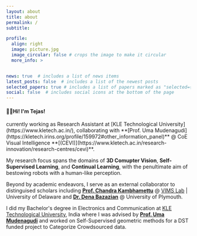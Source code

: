 ```yaml
---
layout: about
title: about
permalink: /
subtitle: 

profile:
  align: right
  image: picture.jpg
  image_circular: false # crops the image to make it circular
  more_info: >


news: true  # includes a list of news items
latest_posts: false  # includes a list of the newest posts
selected_papers: true # includes a list of papers marked as "selected={true}"
social: false  # includes social icons at the bottom of the page
---
```

<h4><span class="wave">👋🏾</span>Hi! I'm Tejas!</h4> currently working as <span id="yellow-highlight-1" >Research Assistant</span> at [KLE Technological University](https://www.kletech.ac.in/), collaborating with **[Prof. Uma Mudenagudi](https://kletech.irins.org/profile/159972#other_information_panel)** @ CoE Visual Intelligence **[(CEVI)](https://www.kletech.ac.in/research-innovation/research-centres/cevi)**. 

My research focus spans the domains of <span id="purple-highlight-1">**3D Comupter Vision**</span>, **Self-Supervised Learning**, and **Continual Learning**, with the penultimate aim of bestowing robots with a <span id="purple-highlight-2">human-like perception</span>. 

Beyond by academic endeavors, I serve as an external collaborator to distinguised scholars including **[Prof. Chandra Kambhamettu](https://www.eecis.udel.edu/~chandra/)** @ [VIMS Lab](https://bigdatavision.org/) &#x7c; <span id="blue-highlight-1">University of Delaware</span> and **[Dr. Dena Bazazian](https://denabazazian.github.io/)** @ <span id="blue-highlight-2">University of Plymouth</span>. 

I did my Bachelor's degree in Electronics and Communication at [KLE Technological University](https://www.kletech.ac.in/), India where I was advised by **[Prof. Uma Mudenagudi](https://kletech.irins.org/profile/159972#other_information_panel)** and worked on Self-Supervised geometric methods for a DST funded project to Categorize Crowdsourced data.




